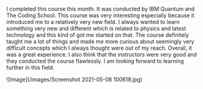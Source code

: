 I completed this course this month. It was conducted by IBM Quantum and The Coding School. This course was very interesting especially because it introduced me to a relatively very new field. I always wanted to learn something very new and different which is related to physics and latest technology and this kind of got me started on that. The course definitely taught me a lot of things and made me more curious about seemingly very difficult concepts which I always thought were out of my reach. Overall, it was a great experience. I also think that the instructors were very good and they conducted the course flawlessly. I am looking forward to learning further in this field.

![Image](/images/Screenshot 2021-05-08 100618.jpg)
